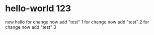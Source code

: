 # hello-world 123
new hello
for change now add "test" 1
for change now add "test" 2
for change now add "test" 3
